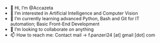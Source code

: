 - 👋 Hi, I’m @Accazeta
- 👀 I’m interested in Artificial Intelligence and Computer Vision
- 🌱 I’m currently learning advanced Python, Bash and Git for IT automation; Basic Front-End Development
- 💞️ I’m looking to collaborate on anything
- 📫 How to reach me: Contact mail -> f.panzeri24 [at] gmail [dot] com

<!---
Accazeta/Accazeta is a ✨ special ✨ repository because its `README.md` (this file) appears on your GitHub profile.
You can click the Preview link to take a look at your changes.
--->

